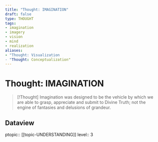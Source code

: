 ```yaml
---
title: "Thought: IMAGINATION"
draft: false
type: THOUGHT
tags:
- imagination
- imagery
- vision
- mind
- realization
aliases:
- "Thought: Visualization
- "Thought: Conceptualization"
---
```

# Thought: IMAGINATION 
> [!Thought]
> Imagination was designed to be the vehicle by which we are able to grasp, appreciate and submit to Divine Truth; not the engine of fantasies and delusions of grandeur.

## Dataview
ptopic:: [[topic-UNDERSTANDING]]
level:: 3
